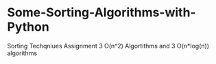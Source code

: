 # Some-Sorting-Algorithms-with-Python
Sorting Techqniues Assignment
3 O(n^2) Algortithms
and 3 O(n*log(n)) algorithms
